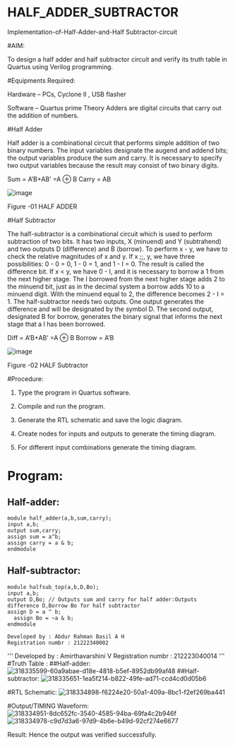 # HALF_ADDER_SUBTRACTOR

Implementation-of-Half-Adder-and-Half Subtractor-circuit

#AIM:

To design a half adder and half subtractor circuit and verify its truth table in Quartus using Verilog programming.

#Equipments Required:

Hardware – PCs, Cyclone II , USB flasher 

Software – Quartus prime Theory Adders are digital circuits that carry out the addition of numbers.

#Half Adder

Half adder is a combinational circuit that performs simple addition of two binary numbers. The input variables designate the augend and addend bits; the output variables produce the sum and carry. It is necessary to specify two output variables because the result may consist of two binary digits.

Sum = A’B+AB’ =A ⊕ B Carry = AB

![image](https://github.com/naavaneetha/HALF_ADDER_SUBTRACTOR/assets/154305477/bd4a0b2c-cdbc-4184-ab08-81578f121e1f)

Figure -01 HALF ADDER

#Half Subtractor

The half-subtractor is a combinational circuit which is used to perform subtraction of two bits. It has two inputs, X (minuend) and Y (subtrahend) and two outputs D (difference) and B (borrow). To perform x - y, we have to check the relative magnitudes of x and y. If x ;;, y, we have three possibilities: 0 - 0 = 0, 1 - 0 = 1, and 1 - I = 0. The result is called the difference bit. If x < y, we have 0 - I, and it is necessary to borrow a 1 from the next higher stage. The I borrowed from the next higher stage adds 2 to the minuend bit, just as in the decimal system a borrow adds 10 to a minuend digit. With the minuend equal to 2, the difference becomes 2 - I = 1. The half-subtractor needs two outputs. One output generates the difference and will be designated by the symbol D. The second output, designated B for borrow, generates the binary signal that informs the next stage that a I has been borrowed. 

Diff = A’B+AB’ =A ⊕ B
Borrow = A’B

 ![image](https://github.com/naavaneetha/HALF_ADDER_SUBTRACTOR/assets/154305477/d76b099c-513f-4e7c-843a-e2fd028a531a)

Figure -02 HALF Subtractor

#Procedure:

1.	Type the program in Quartus software.

2.	Compile and run the program.

3.	Generate the RTL schematic and save the logic diagram.

4.	Create nodes for inputs and outputs to generate the timing diagram.

5.	For different input combinations generate the timing diagram.

# Program:

## Half-adder:
```
module half_adder(a,b,sum,carry);
input a,b;
output sum,carry; 
assign sum = a^b;
assign carry = a & b;
endmodule
```
## Half-subtractor:
```
module halfsub_top(a,b,D,Bo);
input a,b;
output D,Bo; // Outputs sum and carry for half adder:Outputs difference D,Borrow Bo for half subtractor
assign D = a ^ b;
  assign Bo = ~a & b;
endmodule
```

```
Developed by : Abdur Rahman Basil A H
Registration numbr : 21222340002
```

'''
Developed by : Amirthavarshini V
Registration numbr : 212223040014
'''
#Truth Table :
##Half-adder:
![318335599-60a9abae-d18e-4818-b5ef-8952db99af48](https://github.com/amirthaviswanathan05/HALF_ADDER_SUBTRACTOR/assets/149035397/57224de0-4a0d-4492-9672-752740568d6c)
##Half-subtractor:
![318335651-1ea5f214-b822-49fe-ad71-ccd4cd0d05b6](https://github.com/amirthaviswanathan05/HALF_ADDER_SUBTRACTOR/assets/149035397/3742744e-eec4-4804-9e4f-30b884707449)



#RTL Schematic:
![318334898-f6224e20-50a1-409a-8bc1-f2ef269ba441](https://github.com/amirthaviswanathan05/HALF_ADDER_SUBTRACTOR/assets/149035397/d33b4ced-8965-4f80-ac45-96f1355f1d7f)

#Output/TIMING Waveform:
![318334951-8dc652fc-3540-4585-94ba-69fa4c2b946f](https://github.com/amirthaviswanathan05/HALF_ADDER_SUBTRACTOR/assets/149035397/2a4f9085-033e-4ca0-b3e5-71385b9ffc0c)
![318334978-c9d7d3a6-97d9-4b6e-b49d-92cf274e6677](https://github.com/amirthaviswanathan05/HALF_ADDER_SUBTRACTOR/assets/149035397/fcf87b7e-be84-40b1-bb21-9f4c9692aebd)

Result:
Hence the output was verified successfully.

